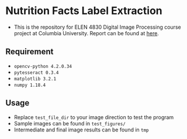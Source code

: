 # Nutrition Facts Label Extraction
- This is the repository for ELEN 4830 Digital Image Processing course project at Columbia University. Report can be found at [here](https://github.com/camelboat/4830_ELEN_Digital_Image_Processing_Project/blob/master/report.pdf).

## Requirement
- `opencv-python 4.2.0.34`
- `pytesseract 0.3.4`
- `matplotlib 3.2.1`
- `numpy 1.18.4`

## Usage
- Replace `test_file_dir` to your image direction to test the program
- Sample images can be found in `test_figures/`
- Intermediate and final image results can be found in `tmp`
